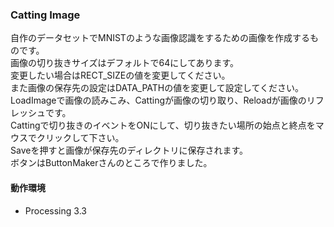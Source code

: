 ### Catting Image

自作のデータセットでMNISTのような画像認識をするための画像を作成するものです。  
画像の切り抜きサイズはデフォルトで64にしてあります。  
変更したい場合はRECT_SIZEの値を変更してください。  
また画像の保存先の設定はDATA_PATHの値を変更して設定してください。  
LoadImageで画像の読みこみ、Cattingが画像の切り取り、Reloadが画像のリフレッシュです。  
Cattingで切り抜きのイベントをONにして、切り抜きたい場所の始点と終点をマウスでクリックして下さい。  
Saveを押すと画像が保存先のディレクトリに保存されます。  
ボタンはButtonMakerさんのところで作りました。  

#### 動作環境
* Processing 3.3
